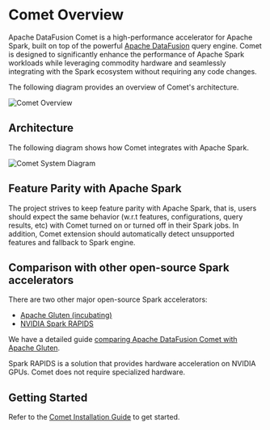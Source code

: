 <!---
  Licensed to the Apache Software Foundation (ASF) under one
  or more contributor license agreements.  See the NOTICE file
  distributed with this work for additional information
  regarding copyright ownership.  The ASF licenses this file
  to you under the Apache License, Version 2.0 (the
  "License"); you may not use this file except in compliance
  with the License.  You may obtain a copy of the License at

    http://www.apache.org/licenses/LICENSE-2.0

  Unless required by applicable law or agreed to in writing,
  software distributed under the License is distributed on an
  "AS IS" BASIS, WITHOUT WARRANTIES OR CONDITIONS OF ANY
  KIND, either express or implied.  See the License for the
  specific language governing permissions and limitations
  under the License.
-->

# Comet Overview

Apache DataFusion Comet is a high-performance accelerator for Apache Spark, built on top of the powerful
[Apache DataFusion] query engine. Comet is designed to significantly enhance the
performance of Apache Spark workloads while leveraging commodity hardware and seamlessly integrating with the
Spark ecosystem without requiring any code changes.

[Apache DataFusion]: https://datafusion.apache.org

The following diagram provides an overview of Comet's architecture.

![Comet Overview](../_static/images/comet-overview.png)

## Architecture

The following diagram shows how Comet integrates with Apache Spark.

![Comet System Diagram](../_static/images/comet-system-diagram.png)

## Feature Parity with Apache Spark

The project strives to keep feature parity with Apache Spark, that is,
users should expect the same behavior (w.r.t features, configurations,
query results, etc) with Comet turned on or turned off in their Spark
jobs. In addition, Comet extension should automatically detect unsupported
features and fallback to Spark engine.

## Comparison with other open-source Spark accelerators

There are two other major open-source Spark accelerators:

- [Apache Gluten (incubating)](https://github.com/apache/incubator-gluten)
- [NVIDIA Spark RAPIDS](https://github.com/NVIDIA/spark-rapids)

We have a detailed guide [comparing Apache DataFusion Comet with Apache Gluten].

Spark RAPIDS is a solution that provides hardware acceleration on NVIDIA GPUs. Comet does not require specialized 
hardware.

[comparing Apache DataFusion Comet with Apache Gluten]: latest/gluten_comparison.md

## Getting Started

Refer to the [Comet Installation Guide] to get started.

[Comet Installation Guide]: latest/installation.md
